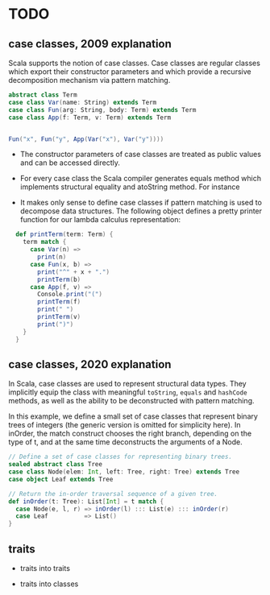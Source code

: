 # TODO

## case classes, 2009 explanation

Scala supports the notion of case classes. Case classes are regular classes which export their constructor parameters and which provide a recursive decomposition mechanism via pattern matching.


```scala
abstract class Term
case class Var(name: String) extends Term
case class Fun(arg: String, body: Term) extends Term
case class App(f: Term, v: Term) extends Term


Fun("x", Fun("y", App(Var("x"), Var("y"))))
```

- The constructor parameters of case classes are treated as public values and can be accessed directly.

- For every case class the Scala compiler generates equals method which implements structural equality and atoString method. For instance


- It makes only sense to define case classes if pattern matching is used to decompose data structures. The following object defines a pretty printer function for our lambda calculus representation:

```scala
  def printTerm(term: Term) {
    term match {
      case Var(n) =>
        print(n)
      case Fun(x, b) =>
        print("^" + x + ".")
        printTerm(b)
      case App(f, v) =>
        Console.print("(")
        printTerm(f)
        print(" ")
        printTerm(v)
        print(")")
    }
  }
```

## case classes, 2020 explanation

In Scala, case classes are used to represent structural data types. They implicitly equip the class with meaningful `toString`, `equals` and `hashCode` methods, as well as the ability to be deconstructed with pattern matching.


In this example, we define a small set of case classes that represent binary trees of integers (the generic version is omitted for simplicity here). In inOrder, the match construct chooses the right branch, depending on the type of t, and at the same time deconstructs the arguments of a Node. 


```scala
// Define a set of case classes for representing binary trees.
sealed abstract class Tree
case class Node(elem: Int, left: Tree, right: Tree) extends Tree
case object Leaf extends Tree

// Return the in-order traversal sequence of a given tree.
def inOrder(t: Tree): List[Int] = t match {
  case Node(e, l, r) => inOrder(l) ::: List(e) ::: inOrder(r)
  case Leaf          => List()
}
```


## traits 

- traits into traits

- traits into classes